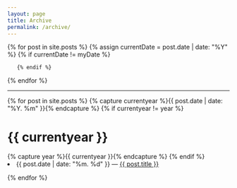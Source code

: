 ```yaml
---
layout: page
title: Archive
permalink: /archive/
---
```




<section class="archive-post-list">

   {% for post in site.posts %}
       {% assign currentDate = post.date | date: "%Y" %}
       {% if currentDate != myDate %}
           
       {% endif %}
   {% endfor %}

</section>

----



{% for post in site.posts %}
{% capture currentyear %}{{ post.date | date: "%Y. %m" }}{% endcapture %}
{% if currentyear != year %}

  <h1>{{ currentyear }}</h1>
    {% capture year %}{{ currentyear }}{% endcapture %}
  {% endif %}

  <li>{{ post.date | date: "%m. %d" }} — <a href="{{ post.url }}">{{ post.title }}</a></li>

{% endfor %}
